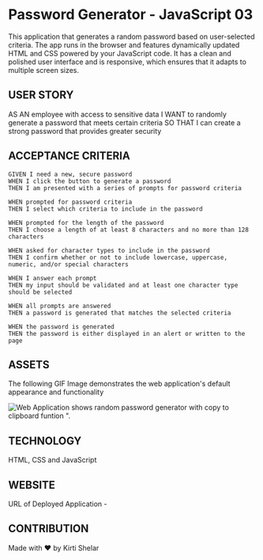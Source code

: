 # Password Generator - JavaScript 03

This application that generates a random password based on user-selected criteria. The app runs in the browser and features dynamically updated HTML and CSS powered by your JavaScript code. It has a clean and polished user interface and is responsive, which ensures that it adapts to multiple screen sizes.

## USER STORY

AS AN employee with access to sensitive data
I WANT to randomly generate a password that meets certain criteria
SO THAT I can create a strong password that provides greater security

## ACCEPTANCE CRITERIA

```
GIVEN I need a new, secure password
WHEN I click the button to generate a password
THEN I am presented with a series of prompts for password criteria

WHEN prompted for password criteria
THEN I select which criteria to include in the password

WHEN prompted for the length of the password
THEN I choose a length of at least 8 characters and no more than 128 characters

WHEN asked for character types to include in the password
THEN I confirm whether or not to include lowercase, uppercase, numeric, and/or special characters

WHEN I answer each prompt
THEN my input should be validated and at least one character type should be selected

WHEN all prompts are answered
THEN a password is generated that matches the selected criteria

WHEN the password is generated
THEN the password is either displayed in an alert or written to the page

```

## ASSETS

The following GIF Image demonstrates the web application's default appearance and functionality

![Web Application shows random password generator with copy to clipboard funtion ".](./assets/images/password_generator.gif)

## TECHNOLOGY

HTML, CSS and JavaScript

## WEBSITE

URL of Deployed Application -

## CONTRIBUTION

Made with ❤️ by Kirti Shelar
